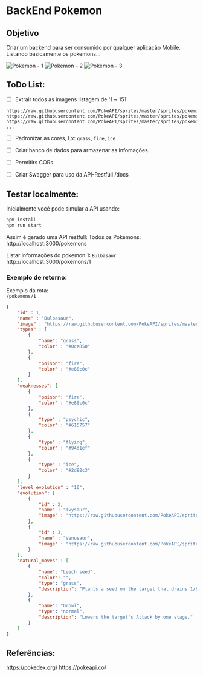 # BackEnd Pokemon 


## Objetivo
Criar um backend para ser consumido por qualquer aplicação Mobile.  
Listando basicamente os pokemons...   

![Pokemon - 1](https://raw.githubusercontent.com/PokeAPI/sprites/master/sprites/pokemon/1.png) 
![Pokemon - 2](https://raw.githubusercontent.com/PokeAPI/sprites/master/sprites/pokemon/2.png) 
![Pokemon - 3](https://raw.githubusercontent.com/PokeAPI/sprites/master/sprites/pokemon/3.png)


## ToDo List:

- [ ] Extrair todos as imagens listagem de '1 ~ 151'  
```
https://raw.githubusercontent.com/PokeAPI/sprites/master/sprites/pokemon/1.png
https://raw.githubusercontent.com/PokeAPI/sprites/master/sprites/pokemon/2.png
https://raw.githubusercontent.com/PokeAPI/sprites/master/sprites/pokemon/3.png
...
```  
- [ ] Padronizar as cores, Ex: `grass`, `fire`, `ice`
- [ ] Criar banco de dados para armazenar as infomações.  
- [ ] Permitirs CORs 
- [ ] Criar Swagger para uso da API-Restfull /docs 


## Testar localmente: 
Inicialmente você pode simular a API usando:  
```bash
npm install
npm run start
```
Assim é gerado uma API restfull:
Todos os Pokemons:
http://localhost:3000/pokemons

Listar informações do pokemon 1: `Bulbasaur`
http://localhost:3000/pokemons/1



### Exemplo de retorno:
Exemplo da rota:  
`/pokemons/1`
```json
{
    "id" : 1, 
    "name" : "Bulbasaur",
    "image" : "https://raw.githubusercontent.com/PokeAPI/sprites/master/sprites/pokemon/1.png",
    "types" : [
        {
            "name": "grass",
            "color" : "#0ce850" 
        },
        {
            "poison": "fire",
            "color" : "#e80c0c" 
        }
    ],
    "weaknesses": [
        {
            "poison": "fire",
            "color" : "#e80c0c" 
        },
        {
            "type" : "psychic",
            "color" : "#615757" 
        },
        {
            "type" : "flying",
            "color" : "#94d1ef" 
        },
        {
            "type" : "ice",
            "color" : "#2d92c3" 
        }
    ],            
    "level_evolution" : "16",
    "evolution": [
        {
            "id" : 2,
            "name" : "Ivysaur",
            "image" : "https://raw.githubusercontent.com/PokeAPI/sprites/master/sprites/pokemon/2.png"
        },
        {
            "id" : 3,
            "name" : "Venusaur",
            "image" : "https://raw.githubusercontent.com/PokeAPI/sprites/master/sprites/pokemon/3.png"
        }
    ],
    "natural_moves" : [
        {
            "name": "Leech seed",
            "color": "",
            "type": "grass",
            "description": "Plants a seed on the target that drains 1/8 of its max HP at the end of every turn and heals the user for the amount taken. Has no effect on grass Pokémon. The seed remains until the target leaves the field. The user takes damage instead of being healed if the target has liquid-ooze. rapid-spin will remove this effect. This effect is passed on by baton-pass."
        },
        {
            "name": "Growl",
            "type": "normal",
            "description": "Lowers the target's Attack by one stage."
        }
    ]
}
```



## Referências:
https://pokedex.org/
https://pokeapi.co/